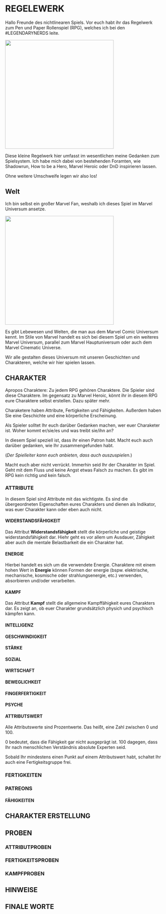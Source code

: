 # REGELEWERK
Hallo Freunde des nichtlinearen Spiels. 
Vor euch habt ihr das Regelwerk zum Pen und Paper Rollenspiel (RPG), welches ich bei den #LEGENDARYNERDS leite. 

<img src="https://thestrangersbookshelf.files.wordpress.com/2013/08/pen-and-paper-role-playing-games.jpg" width="350"/>


Diese kleine Regelwerk hier umfasst im wesentlichen meine Gedanken zum Spielsystem. Ich habe mich dabei von bestehenden Foramten, wie Shadowrun, How to be a Hero, Marvel Heroic oder DnD inspirieren lassen. 

Ohne weitere Umschweife legen wir also los!
## Welt
Ich bin selbst ein großer Marvel Fan, weshalb ich dieses Spiel im Marvel Universum ansetze. 

<img src="https://i1.wp.com/www.teilzeithelden.de/wp-content/uploads/2018/12/Marvel-Comics-Widow-Vision-Spider-Woman-Daredevil-Rocket-Raccoon-Silver-Surfer-Mr-Marvel-Header.jpg?fit=1060%2C580&ssl=1" width="350"/>

Es gibt Lebewesen und Welten, die man aus dem Marvel Comic Universum kennt. Im Stile von Marvel handelt es sich bei diesem Spiel um ein weiteres Marvel Universum, parallel zum Marvel Hauptuniversum oder auch dem Marvel Cinematic Universe. 

Wir alle gestalten dieses Universum mit unseren Geschichten und Charakteren, welche wir hier spielen lassen. 

## CHARAKTER
Apropos Charaktere: Zu jedem RPG gehören Charaktere. Die Spieler sind diese Charaktere. Im gegensatz zu Marvel Heroic, könnt ihr in diesem RPG eure Charaktere selbst erstellen. Dazu später mehr.

Charaketere haben Attribute, Fertigkeiten und Fähigkeiten. Außerdem haben Sie eine Geschichte und eine körperliche Erscheinung.

Als Spieler solltet Ihr euch darüber Gedanken machen, wer euer Charaketer ist. Woher kommt er/sie/es und was treibt sie/ihn an? 

In diesem Spiel speziell ist, dass ihr einen Patron habt. Macht euch auch darüber gedanken, wie Ihr zusammengefunden habt.

(*Der Spielleiter kann euch anbieten, dass auch auszuspielen.*)

Macht euch aber nicht verrückt. Immerhin seid Ihr der Charakter im Spiel. Geht mit dem Fluss und keine Angst etwas Falsch zu machen. Es gibt im RPG kein richtig und kein falsch.

### ATTRIBUTE
In diesem Spiel sind Attribute mit das wichtigste. Es sind die übergeordneten Eigenschaften eures Charakters und dienen als Indikator, was euer Charakter kann oder eben auch nicht.

#### WIDERSTANDSFÄHIGKEIT
Das Attribut **Widerstandsfähigkeit** stellt die körperliche und geistige widerstandsfähigkeit dar. Hiehr geht es vor allem um Ausdauer, Zähigkeit aber auch die mentale Belastbarkeit die ein Charakter hat.  
#### ENERGIE
Hierbei handelt es sich um die verwendete Energie. Charaktere mit einem hohen Wert in **Energie** können Formen der energie (bspw. elektrische, mechanische, kosmische oder strahlungsenergie, etc.) verwenden, absorbieren und/oder verarbeiten. 
#### KAMPF
Das Attribut **Kampf** stellt die allgemeine Kampffähigkeit eures Charakters dar. Es zeigt an, ob euer Charakter grundsätzlich physich und psychisch kämpfen kann.
#### INTELLIGENZ
#### GESCHWINDIGKEIT
#### STÄRKE
#### SOZIAL
#### WIRTSCHAFT
#### BEWEGLICHKEIT
#### FINGERFERTIGKEIT
#### PSYCHE
 
#### ATTRIBUTSWERT
Alle Attributswerte sind Prozentwerte. Das heißt, eine Zahl zwischen 0 und 100. 

0 bedeutet, dass die Fähigkeit gar nicht ausgeprägt ist. 100 dagegen, dass Ihr nach menschlichen Verständnis absolute Experten seid.

Sobald Ihr mindestens einen Punkt auf einem Attributswert habt, schaltet Ihr auch eine Fertigkeitsgruppe frei. 

### FERTIGKEITEN
### PATREONS
#### FÄHIGKEITEN
## CHARAKTER ERSTELLUNG
## PROBEN
### ATTRIBUTPROBEN
### FERTIGKEITSPROBEN
### KAMPFPROBEN
## HINWEISE
## FINALE WORTE